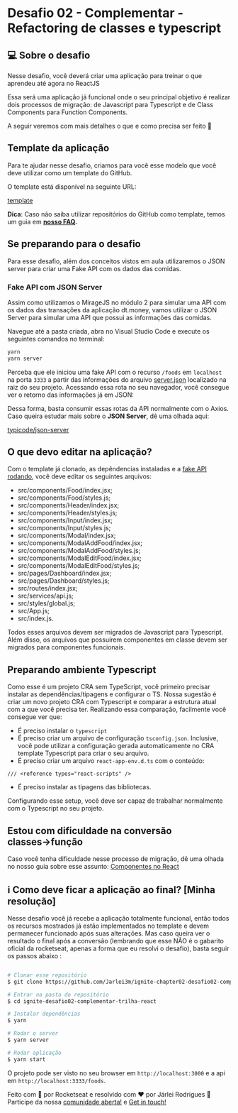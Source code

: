 # Desafio 02 - Complementar - Refactoring de classes e typescript

## 💻 Sobre o desafio

Nesse desafio, você deverá criar uma aplicação para treinar o que aprendeu até agora no ReactJS

Essa será uma aplicação já funcional onde o seu principal objetivo é realizar dois processos de migração: de Javascript para Typescript e de Class Components para Function Components.

A seguir veremos com mais detalhes o que e como precisa ser feito 🚀

## Template da aplicação

Para te ajudar nesse desafio, criamos para você esse modelo que você deve utilizar como um template do GitHub.

O template está disponível na seguinte URL:

[template](https://github.com/rocketseat-education/ignite-template-reactjs-refactoring-classes-ts)

**Dica**: Caso não saiba utilizar repositórios do GitHub como template, temos um guia em **[nosso FAQ](https://www.notion.so/FAQ-Desafios-ddd8fcdf2339436a816a0d9e45767664).**

## Se preparando para o desafio

Para esse desafio, além dos conceitos vistos em aula utilizaremos o JSON server para criar uma Fake API com os dados das comidas.

### Fake API com JSON Server

Assim como utilizamos o MirageJS no módulo 2 para simular uma API com os dados das transações da aplicação dt.money, vamos utilizar o JSON Server para simular uma API que possui as informações das comidas. 

Navegue até a pasta criada, abra no Visual Studio Code e execute os seguintes comandos no terminal:

```bash
yarn
yarn server
```

Perceba que ele iniciou uma fake API com o recurso `/foods` em `localhost` na porta `3333` a partir das informações do arquivo [server.json](https://github.com/rocketseat-education/ignite-template-reactjs-refactoring-classes-ts/blob/master/server.json) localizado na raiz do seu projeto. Acessando essa rota no seu navegador, você consegue ver o retorno das informações já em JSON:

Dessa forma, basta consumir essas rotas da API normalmente com o Axios. Caso queira estudar mais sobre o **JSON Server**, dê uma olhada aqui:

[typicode/json-server](https://github.com/typicode/json-server)

## O que devo editar na aplicação?

Com o template já clonado, as depêndencias instaladas e a [fake API rodando](https://www.notion.so/Desafio-02-Refactoring-de-classes-e-typescript-4571541e7f8c4799bd191b6cfb53802c), você deve editar os seguintes arquivos:

- src/components/Food/index.jsx;
- src/components/Food/styles.js;
- src/components/Header/index.jsx;
- src/components/Header/styles.js;
- src/components/Input/index.jsx;
- src/components/Input/styles.js;
- src/components/Modal/index.jsx;
- src/components/ModalAddFood/index.jsx;
- src/components/ModalAddFood/styles.js;
- src/components/ModalEditFood/index.jsx;
- src/components/ModalEditFood/styles.js;
- src/pages/Dashboard/index.jsx;
- src/pages/Dashboard/styles.js;
- src/routes/index.jsx;
- src/services/api.js;
- src/styles/global.js;
- src/App.js;
- src/index.js.

Todos esses arquivos devem ser migrados de Javascript para Typescript. Além disso, os arquivos que possuírem componentes em classe devem ser migrados para componentes funcionais.

## Preparando ambiente Typescript

Como esse é um projeto CRA sem TypeScript, você primeiro precisar instalar as dependências/tipagens e configurar o TS. Nossa sugestão é criar um novo projeto CRA com Typescript e comparar a estrutura atual com a que você precisa ter. Realizando essa comparação, facilmente você consegue ver que:

- É preciso instalar o `typescript`
- É preciso criar um arquivo de configuração `tsconfig.json`. Inclusive, você pode utilizar a configuração gerada automaticamente no CRA template Typescript para criar o seu arquivo.
- É preciso criar um arquivo `react-app-env.d.ts` com o conteúdo:

```tsx
/// <reference types="react-scripts" />
```

- É preciso instalar as tipagens das bibliotecas.

Configurando esse setup, você deve ser capaz de trabalhar normalmente com o Typescript no seu projeto.

## Estou com dificuldade na conversão classes→função

Caso você tenha dificuldade nesse processo de migração, dê uma olhada no nosso guia sobre esse assunto: [Componentes no React](https://www.notion.so/Componentes-no-React-6644d41da663405cb29dcaae1693bb9f)

## :information_source: Como deve ficar a aplicação ao final? [Minha resolução]

Nesse desafio você já recebe a aplicação totalmente funcional, então todos os recursos mostrados já estão implementados no template e devem permanecer funcionado após suas alterações. Mas caso queira ver o resultado o final após a conversão (lembrando que esse NÃO é o gabarito oficial da rocketseat, apenas a forma que eu resolvi o desafio), basta seguir os passos abaixo :

```bash

# Clonar esse repositório
$ git clone https://github.com/Jarlei3m/ignite-chapter02-desafio02-complementar-trilha-react

# Entrar na pasta do repositório
$ cd ignite-desafio02-complementar-trilha-react

# Instalar dependências
$ yarn

# Rodar o server
$ yarn server

# Rodar aplicação
$ yarn start
```
O projeto pode ser visto no seu browser em `http://localhost:3000` e a api em `http://localhost:3333/foods`.

Feito com 💜 por Rocketseat e resolvido com ♥ por Járlei Rodrigues 👋 Participe da nossa [comunidade aberta!](https://discord.gg/pUU3CG4Z) e [Get in touch!](https://www.linkedin.com/in/jarleirodrigues/)
